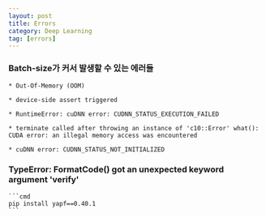 ```yaml
---
layout: post
title: Errors
category: Deep Learning
tag: [errors]
---
```


### Batch-size가 커서 발생할 수 있는 에러들

    * Out-Of-Memory (OOM)

    * device-side assert triggered

    * RuntimeError: cuDNN error: CUDNN_STATUS_EXECUTION_FAILED

    * terminate called after throwing an instance of 'c10::Error' what():  CUDA error: an illegal memory access was encountered

    * cuDNN error: CUDNN_STATUS_NOT_INITIALIZED



### TypeError: FormatCode() got an unexpected keyword argument 'verify'

    ```cmd
    pip install yapf==0.40.1
    ```